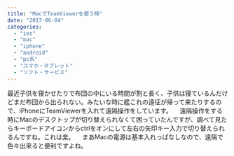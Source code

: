 ```yaml
---
title: "MacでTeamViewerを使う時"
date: "2017-06-04"
categories: 
  - "ios"
  - "mac"
  - "iphone"
  - "android"
  - "pc系"
  - "スマホ・タブレット"
  - "ソフト・サービス"
---
```


最近子供を寝かせたりで布団の中にいる時間が割と長く、子供は寝ているんだけどまだ布団から出られない。みたいな時に艦これの遠征が帰って来たりするので、iPhoneにTeamViewerを入れて遠隔操作をしています。 　遠隔操作をする時にMacのデスクトップが切り替えられなくて困っていたんですが、調べて見たらキーボードアイコンからctrlをオンにして左右の矢印キー入力で切り替えられるんですね。これは楽。 　まあMacの電源は基本入れっぱなしなので、遠隔で色々出来ると便利ですよね。
